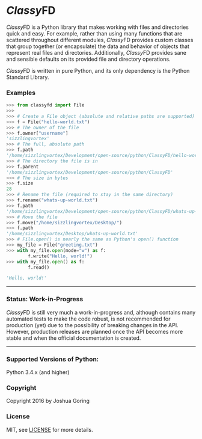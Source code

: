# *Classy*FD

*Classy*FD is a Python library that makes working with files and directories
quick and easy. For example, rather than using many functions that are
scattered throughout different modules, *Classy*FD provides custom classes that
group together (or encapsulate) the data and behavior of objects that represent
real files and directories. Additionally, *Classy*FD provides sane and sensible 
defaults on its provided file and directory operations.

*Classy*FD is written in pure Python, and its only dependency is the Python 
Standard Library.

### Examples

```python
>>> from classyfd import File
>>> 
>>> # Create a File object (absolute and relative paths are supported)
>>> f = File("hello-world.txt")
>>> # The owner of the file
>>> f.owner["username"]
'sizzlingvortex'
>>> # The full, absolute path
>>> f.path
'/home/sizzlingvortex/Development/open-source/python/ClassyFD/hello-world.txt'
>>> # The directory the file is in
>>> f.parent
'/home/sizzlingvortex/Development/open-source/python/ClassyFD'
>>> # The size in bytes
>>> f.size
28
>>> # Rename the file (required to stay in the same directory)
>>> f.rename("whats-up-world.txt")
>>> f.path
'/home/sizzlingvortex/Development/open-source/python/ClassyFD/whats-up-world.txt'
>>> # Move the file
>>> f.move("/home/sizzlingvortex/Desktop/")
>>> f.path
'/home/sizzlingvortex/Desktop/whats-up-world.txt'
>>> # File.open() is nearly the same as Python's open() function
>>> my_file = File("greeting.txt")
>>> with my_file.open(mode="w") as f:
        f.write("Hello, world!")
>>> with my_file.open() as f:
        f.read()

'Hello, world!'

```

---
### Status: Work-in-Progress

*Classy*FD is still very much a work-in-progress and, although contains many automated tests to make the code robust, is not recommended for production (yet) due to the possibility of breaking changes in the API. However, production releases are planned once the API becomes more stable and when the official documentation is created.

---

### Supported Versions of Python:
Python 3.4.x (and higher)

### Copyright
Copyright 2016 by Joshua Goring

### License
MIT, see [LICENSE](https://github.com/SizzlingVortex/classyfd/blob/master/LICENSE) for more details.
